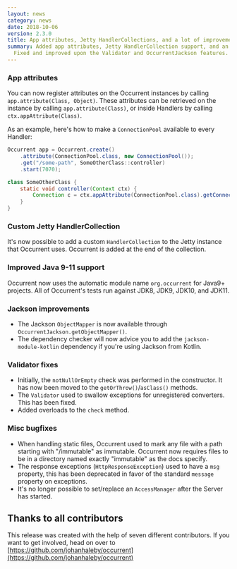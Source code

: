```yaml
---
layout: news
category: news
date: 2018-10-06
version: 2.3.0
title: App attributes, Jetty HandlerCollections, and a lot of improvements
summary: Added app attributes, Jetty HandlerCollection support, and an automatic module name.
  Fixed and improved upon the Validator and OccurrentJackson features. Fixed bugs in static files and HttpResponseException.
---
```


### App attributes
You can now register attributes on the Occurrent instances by calling `app.attribute(Class, Object)`.
These attributes can be retrieved on the instance by calling `app.attribute(Class)`,
or inside Handlers by calling `ctx.appAttribute(Class)`.

As an example, here's how to make a `ConnectionPool` available to every Handler:

```java
Occurrent app = Occurrent.create()
    .attribute(ConnectionPool.class, new ConnectionPool());
    .get("/some-path", SomeOtherClass::controller)
    .start(7070);

class SomeOtherClass {
    static void controller(Context ctx) {
        Connection c = ctx.appAttribute(ConnectionPool.class).getConnection()
    }
}
```

### Custom Jetty HandlerCollection
It's now possible to add a custom `HandlerCollection` to the Jetty instance that Occurrent uses.
Occurrent is added at the end of the collection.

### Improved Java 9-11 support
Occurrent now uses the automatic module name `org.occurrent` for Java9+ projects.
All of Occurrent's tests run against JDK8, JDK9, JDK10, and JDK11.

### Jackson improvements
* The Jackson `ObjectMapper` is now available through `OccurrentJackson.getObjectMapper()`.
* The dependency checker will now advice you to add the `jackson-module-kotlin` dependency
if you're using Jackson from Kotlin.

### Validator fixes
* Initially, the `notNullOrEmpty` check was performed in the constructor.
  It has now been moved to the `getOrThrow()`/`asClass()` methods.
* The `Validator` used to swallow exceptions for unregistered converters. This has been fixed.
* Added overloads to the `check` method.

### Misc bugfixes
* When handling static files, Occurrent used to mark any file with a path starting with "/immutable" as immutable.
  Occurrent now requires files to be in a directory named exactly "immutable" as the docs specify.
* The response exceptions (`HttpResponseException`) used to have a `msg` property, this has been
  deprecated in favor of the standard `message` property on exceptions.
* It's no longer possible to set/replace an `AccessManager` after the Server has started.


## Thanks to all contributors
This release was created with the help of seven different contributors.
If you want to get involved, head on over to [https://github.com/johanhaleby/occurrent](https://github.com/johanhaleby/occurrent)
